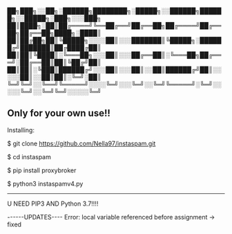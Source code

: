

██╗███╗░░██╗░██████╗████████╗░█████╗░░██████╗██████╗░░█████╗░███╗░░░███╗
██║████╗░██║██╔════╝╚══██╔══╝██╔══██╗██╔════╝██╔══██╗██╔══██╗████╗░████║
██║██╔██╗██║╚█████╗░░░░██║░░░███████║╚█████╗░██████╔╝███████║██╔████╔██║
██║██║╚████║░╚═══██╗░░░██║░░░██╔══██║░╚═══██╗██╔═══╝░██╔══██║██║╚██╔╝██║
██║██║░╚███║██████╔╝░░░██║░░░██║░░██║██████╔╝██║░░░░░██║░░██║██║░╚═╝░██║
╚═╝╚═╝░░╚══╝╚═════╝░░░░╚═╝░░░╚═╝░░╚═╝╚═════╝░╚═╝░░░░░╚═╝░░╚═╝╚═╝░░░░░╚═╝

Only for your own use!!
---------------------------
Installing:

$ git clone https://github.com/Nella97/instaspam.git

$ cd instaspam

$ pip install proxybroker

$ python3 instaspamv4.py

------------------------------
U NEED PIP3 AND Python 3.7!!!!


------UPDATES----
Error: local variable referenced before assignment -> fixed
